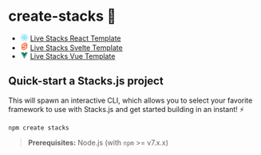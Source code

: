 # create-stacks 🚧

- <img src="./icons/react.png" width="16" alt="React icon"> [Live Stacks React Template](https://stacks-react.vercel.app)
- <img src="./icons/svelte.png" width="16" alt="Svelte icon"> [Live Stacks Svelte Template](https://stacks-svelte.vercel.app)
- <img src="./icons/vue.png" width="16" alt="Vue icon"> [Live Stacks Vue Template](https://stacks-vue.vercel.app)

## Quick-start a Stacks.js project

This will spawn an interactive CLI, which allows you to select your favorite framework to use with Stacks.js and get started building in an instant! ⚡️

```
npm create stacks
```

> **Prerequisites:**
> Node.js (with `npm` >= v7.x.x)
